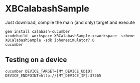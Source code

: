 XBCalabashSample
================

Just download, compile the main (and only) target and execute

	gem install calabash-cucumber
    xcodebuild -workspace XBCalabashSample.xcworkspace -scheme XBCalabashSample -sdk iphonesimulator7.0
    cucumber

## Testing on a device

	cucumber DEVICE_TARGET=[MY_DEVICE_UDID] DEVICE_ENDPOINT=http://[MY_DEVICE_IP]:37265